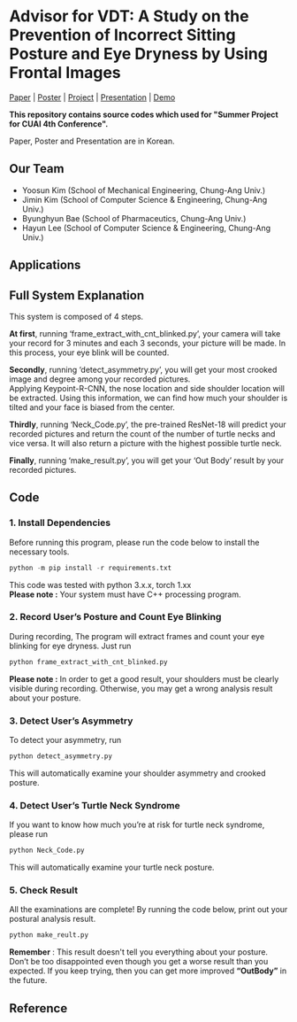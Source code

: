 # Advisor for VDT: A Study on the Prevention of Incorrect Sitting Posture and Eye Dryness by Using Frontal Images

[Paper]() | [Poster]() | [Project]() | [Presentation]() | [Demo](https://drive.google.com/file/d/1Ffyi54A5QsdlJta3sYhBqTVU_O0GHTVq/view?usp=sharing)


**This repository contains source codes which used for "Summer Project for CUAI 4th Conference".**

Paper, Poster and Presentation are in Korean.

## Our Team
- Yoosun Kim (School of Mechanical Engineering, Chung-Ang Univ.)
- Jimin Kim (School of Computer Science & Engineering, Chung-Ang Univ.)
- Byunghyun Bae (School of Pharmaceutics, Chung-Ang Univ.)
- Hayun Lee (School of Computer Science & Engineering, Chung-Ang Univ.)

## Applications

## Full System Explanation

This system is composed of 4 steps.

**At first**, running ‘frame_extract_with_cnt_blinked.py’, your camera will take your record for 3 minutes and each 3 seconds, your picture will be made. In this process, your eye blink will be counted.

**Secondly**, running ‘detect_asymmetry.py’, you will get your most crooked image and degree among your recorded pictures.  
Applying Keypoint-R-CNN, the nose location and side shoulder location will be extracted. Using this information, we can find how much your shoulder is tilted and your face is biased from the center.

**Thirdly**, running ‘Neck_Code.py’, the pre-trained ResNet-18 will predict your recorded pictures and return the count of the number of turtle necks and vice versa. It will also return a picture with the highest possible turtle neck.

**Finally**, running ‘make_result.py’, you will get your ‘Out Body’ result by your recorded pictures.

## Code

### 1. Install Dependencies 

Before running this program, please run the code below to install the necessary tools.
```python
python -m pip install -r requirements.txt
```
This code was tested with python 3.x.x, torch 1.xx   
**Please note :** Your system must have C++ processing program.


### 2. Record User’s Posture and Count Eye Blinking

 During recording, The program will extract frames and count your eye blinking for eye dryness. Just run
```python
python frame_extract_with_cnt_blinked.py
```
**Please note :** In order to get a good result, your shoulders must be clearly visible during recording. Otherwise, you may get a wrong analysis result about your posture.    


### 3. Detect User’s Asymmetry

To detect your asymmetry, run
```python
python detect_asymmetry.py
```
This will automatically examine your shoulder asymmetry and crooked posture.  


### 4. Detect User’s Turtle Neck Syndrome

If you want to know how much you’re at risk for turtle neck syndrome, please run
```python
python Neck_Code.py
```
This will automatically examine your turtle neck posture.  


### 5. Check Result

All the examinations are complete! 
By running the code below, print out your postural analysis result. 
```python
python make_reult.py
```
**Remember** : This result doesn't tell you everything about your posture. Don’t be too disappointed even though you get a worse result than you expected.  If you keep trying, then you can get more improved **“OutBody”** in the future.



## Reference

